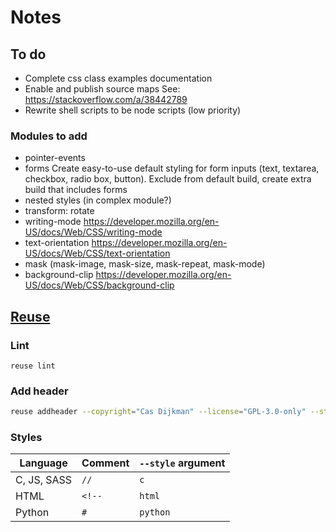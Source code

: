 <!--
SPDX-FileCopyrightText: 2024 Cas Dijkman

SPDX-License-Identifier: GPL-3.0-only
-->

# Notes

## To do

- Complete css class examples documentation
- Enable and publish source maps
  See: https://stackoverflow.com/a/38442789
- Rewrite shell scripts to be node scripts (low priority)

### Modules to add

- pointer-events
- forms
  Create easy-to-use default styling for form inputs (text, textarea, checkbox, radio box, button).
  Exclude from default build, create extra build that includes forms
- nested styles (in complex module?)
- transform: rotate
- writing-mode https://developer.mozilla.org/en-US/docs/Web/CSS/writing-mode
- text-orientation https://developer.mozilla.org/en-US/docs/Web/CSS/text-orientation
- mask (mask-image, mask-size, mask-repeat, mask-mode)
- background-clip https://developer.mozilla.org/en-US/docs/Web/CSS/background-clip

## [Reuse](https://reuse.software/)

### Lint

`reuse lint`

### Add header

```bash
reuse addheader --copyright="Cas Dijkman" --license="GPL-3.0-only" --style="c" "<file>"
```

### Styles

| Language    | Comment | `--style` argument |
|-------------|---------|--------------------|
| C, JS, SASS | `//`    | `c`                |
| HTML        | `<!--`  | `html`             |
| Python      | `#`     | `python`           |
